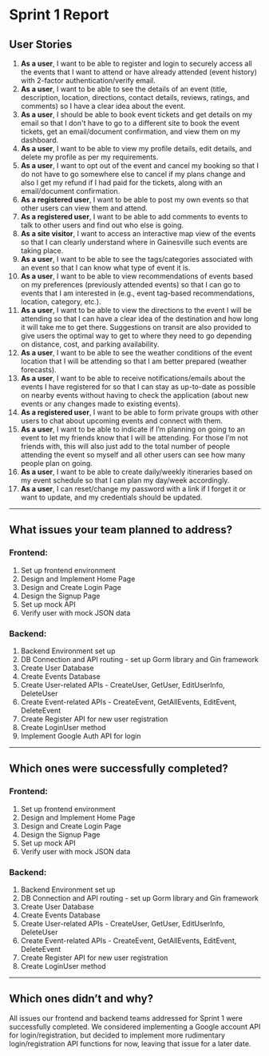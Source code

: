 # Sprint 1 Report

## **User Stories**

1. **As a user**, I want to be able to register and login to securely access all the events that I want to attend or have already attended (event history) with 2-factor authentication/verify email.
2. **As a user**, I want to be able to see the details of an event (title, description, location, directions, contact details, reviews, ratings, and comments) so I have a clear idea about the event.
3. **As a user**, I should be able to book event tickets and get details on my email so that I don't have to go to a different site to book the event tickets, get an email/document confirmation, and view them on my dashboard.
4. **As a user**, I want to be able to view my profile details, edit details, and delete my profile as per my requirements.
5. **As a user**, I want to opt out of the event and cancel my booking so that I do not have to go somewhere else to cancel if my plans change and also I get my refund if I had paid for the tickets, along with an email/document confirmation.
6. **As a registered user**, I want to be able to post my own events so that other users can view them and attend.
7. **As a registered user**, I want to be able to add comments to events to talk to other users and find out who else is going.
8. **As a site visitor**, I want to access an interactive map view of the events so that I can clearly understand where in Gainesville such events are taking place.
9. **As a user**, I want to be able to see the tags/categories associated with an event so that I can know what type of event it is.
10. **As a user**, I want to be able to view recommendations of events based on my preferences (previously attended events) so that I can go to events that I am interested in (e.g., event tag-based recommendations, location, category, etc.).
11. **As a user**, I want to be able to view the directions to the event I will be attending so that I can have a clear idea of the destination and how long it will take me to get there. Suggestions on transit are also provided to give users the optimal way to get to where they need to go depending on distance, cost, and parking availability.
12. **As a user**, I want to be able to see the weather conditions of the event location that I will be attending so that I am better prepared (weather forecasts).
13. **As a user**, I want to be able to receive notifications/emails about the events I have registered for so that I can stay as up-to-date as possible on nearby events without having to check the application (about new events or any changes made to existing events).
14. **As a registered user**, I want to be able to form private groups with other users to chat about upcoming events and connect with them.
15. **As a user**, I want to be able to indicate if I’m planning on going to an event to let my friends know that I will be attending. For those I’m not friends with, this will also just add to the total number of people attending the event so myself and all other users can see how many people plan on going.
16. **As a user**, I want to be able to create daily/weekly itineraries based on my event schedule so that I can plan my day/week accordingly.
17. **As a user**, I can reset/change my password with a link if I forget it or want to update, and my credentials should be updated.

---

## **What issues your team planned to address?**

### **Frontend:**

1. Set up frontend environment
2. Design and Implement Home Page
3. Design and Create Login Page
4. Design the Signup Page
5. Set up mock API
6. Verify user with mock JSON data

### **Backend:**

1. Backend Environment set up
2. DB Connection and API routing - set up Gorm library and Gin framework
3. Create User Database
4. Create Events Database
5. Create User-related APIs - CreateUser, GetUser, EditUserInfo, DeleteUser
6. Create Event-related APIs - CreateEvent, GetAllEvents, EditEvent, DeleteEvent
7. Create Register API for new user registration
8. Create LoginUser method
9. Implement Google Auth API for login

---

## **Which ones were successfully completed?**

### **Frontend:**

1. Set up frontend environment
2. Design and Implement Home Page
3. Design and Create Login Page
4. Design the Signup Page
5. Set up mock API
6. Verify user with mock JSON data

### **Backend:**

1. Backend Environment set up
2. DB Connection and API routing - set up Gorm library and Gin framework
3. Create User Database
4. Create Events Database
5. Create User-related APIs - CreateUser, GetUser, EditUserInfo, DeleteUser
6. Create Event-related APIs - CreateEvent, GetAllEvents, EditEvent, DeleteEvent
7. Create Register API for new user registration
8. Create LoginUser method

---

## **Which ones didn’t and why?**

All issues our frontend and backend teams addressed for Sprint 1 were successfully completed. We considered implementing a Google account API for login/registration, but decided to implement more rudimentary login/registration API functions for now, leaving that issue for a later date.
